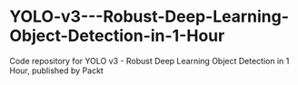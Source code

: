 # YOLO-v3---Robust-Deep-Learning-Object-Detection-in-1-Hour
Code repository for YOLO v3 - Robust Deep Learning Object Detection in 1 Hour, published by Packt
